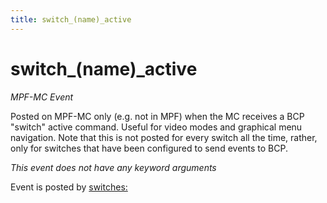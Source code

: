 ```yaml
---
title: switch_(name)_active
---
```


# switch_(name)_active


*MPF-MC Event*

Posted on MPF-MC only (e.g. not in MPF) when the MC receives a BCP
"switch" active command. Useful for video modes and graphical menu
navigation. Note that this is not posted for every switch all the time,
rather, only for switches that have been configured to send events to
BCP.

*This event does not have any keyword arguments*

Event is posted by [switches:](../config/switches.md)
